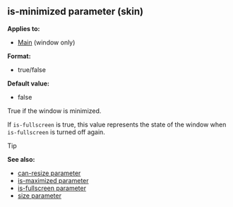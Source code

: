 ## is-minimized parameter (skin)


**Applies to:**
+   [Main](/ref/skin/control/main.md) (window only)

**Format:**
+   true/false

**Default value:**
+   false


True if the window is minimized. 

If `is-fullscreen` is
true, this value represents the state of the window when `is-fullscreen`
is turned off again.

> [!TIP] 
> **See also:**
> +   [can-resize parameter](/ref/skin/param/can-resize.md) 
> +   [is-maximized parameter](/ref/skin/param/is-maximized.md) 
> +   [is-fullscreen parameter](/ref/skin/param/is-fullscreen.md) 
> +   [size parameter](/ref/skin/param/size.md) 